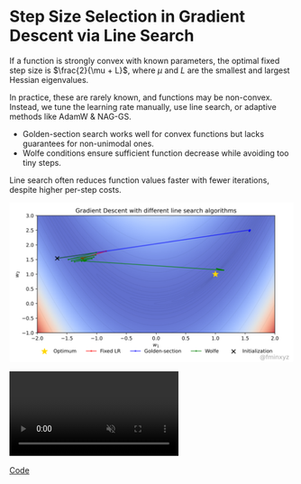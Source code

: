 # Step Size Selection in Gradient Descent via Line Search


If a function is strongly convex with known parameters, the optimal
fixed step size is $\frac{2}{\mu + L}$, where $\mu$ and $L$ are the
smallest and largest Hessian eigenvalues.

In practice, these are rarely known, and functions may be non-convex.
Instead, we tune the learning rate manually, use line search, or
adaptive methods like AdamW & NAG-GS.

- Golden-section search works well for convex functions but lacks
  guarantees for non-unimodal ones.
- Wolfe conditions ensure sufficient function decrease while avoiding
  too tiny steps.

Line search often reduces function values faster with fewer iterations,
despite higher per-step costs.

![Line search](ls_gd.svg)

<div class="responsive-video"><video autoplay loop muted playsinline class="video"><source src="ls_gd.mp4" type="video/mp4">Your browser does not support the video tag.</video></div>

[Code](ls.py)
